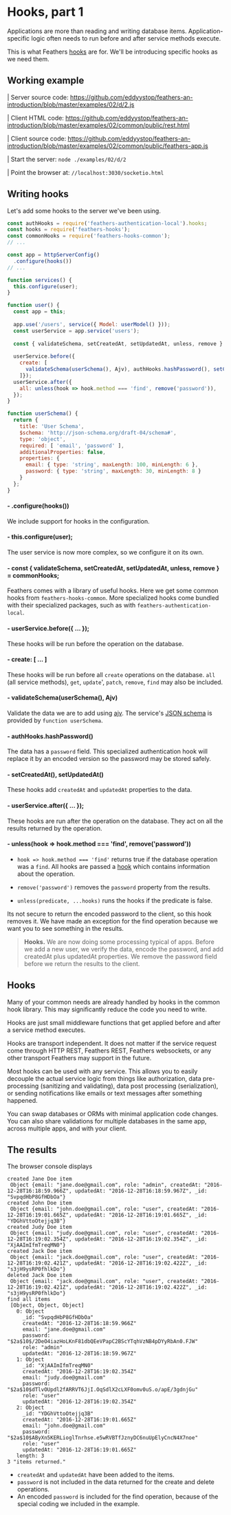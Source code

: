 # Hooks, part 1

Applications are more than reading and writing database items.
Application-specific logic often needs to run before and after service methods execute.

This is what Feathers [hooks](https://docs.feathersjs.com/hooks/readme.html) are for.
We'll be introducing specific hooks as we need them.

## Working example

| Server source code: https://github.com/eddyystop/feathers-an-introduction/blob/master/examples/02/d/2.js

| Client HTML code: https://github.com/eddyystop/feathers-an-introduction/blob/master/examples/02/common/public/rest.html

| Client source code: https://github.com/eddyystop/feathers-an-introduction/blob/master/examples/02/common/public/feathers-app.js

| Start the server: `node ./examples/02/d/2`

| Point the browser at: `//localhost:3030/socketio.html`

## Writing hooks

Let's add some hooks to the server we've been using.

```javascript
const authHooks = require('feathers-authentication-local').hooks;
const hooks = require('feathers-hooks');
const commonHooks = require('feathers-hooks-common');
// ...

const app = httpServerConfig()
  .configure(hooks())
// ...

function services() {
  this.configure(user);
}

function user() {
  const app = this;
  
  app.use('/users', service({ Model: userModel() }));
  const userService = app.service('users');
  
  const { validateSchema, setCreatedAt, setUpdatedAt, unless, remove } = commonHooks;
  
  userService.before({
    create: [
      validateSchema(userSchema(), Ajv), authHooks.hashPassword(), setCreatedAt(), setUpdatedAt()
    ]});
  userService.after({
    all: unless(hook => hook.method === 'find', remove('password')),
  });
}

function userSchema() {
  return {
    title: 'User Schema',
    $schema: 'http://json-schema.org/draft-04/schema#',
    type: 'object',
    required: [ 'email', 'password' ],
    additionalProperties: false,
    properties: {
      email: { type: 'string', maxLength: 100, minLength: 6 },
      password: { type: 'string', maxLength: 30, minLength: 8 }
    }
  };
}
```

#### - .configure(hooks())

We include support for hooks in the configuration.

#### - this.configure(user);

The user service is now more complex, so we configure it on its own.
 
#### - const { validateSchema, setCreatedAt, setUpdatedAt, unless, remove } = commonHooks;

Feathers comes with a library of useful hooks.
Here we get some common hooks from `feathers-hooks-common`.
More specialized hooks come bundled with their specialized packages,
such as with `feathers-authentication-local`.

#### - userService.before({ ... });

These hooks will be run before the operation on the database.

#### - create: [ ... ]

These hooks will be run before all `create` operations on the database.
`all` (all service methods), `get`, `update`', `patch`, `remove`, `find` may also be included.

#### - validateSchema(userSchema(), Ajv)

Validate the data we are to add using [ajv](https://github.com/epoberezkin/ajv).
The service's [JSON schema](https://github.com/json-schema-org/json-schema-spec)
is provided by `function userSchema`.

#### - authHooks.hashPassword()

The data has a `password` field.
This specialized authentication hook will replace it by an encoded version
so the password may be stored safely.

#### - setCreatedAt(), setUpdatedAt()

These hooks add `createdAt` and `updatedAt` properties to the data.

#### - userService.after({ ... });

These hooks are run after the operation on the database.
They act on all the results returned by the operation.

#### - unless(hook => hook.method === 'find', remove('password'))

- `hook => hook.method === 'find'` returns true if the database operation was a `find`.
All hooks are passed a [hook](https://docs.feathersjs.com/hooks/usage.html#after-hooks)
which contains information about the operation.

- `remove('password')`
removes the `password` property from the results.

- `unless(predicate, ...hooks)`
runs the hooks if the predicate is false.

Its not secure to return the encoded password to the client, so this hook removes it.
We have made an exception for the find operation because we want you to see something
in the results.

> **Hooks.** We are now doing some processing typical of apps.
Before we add a new user, we verify the data, encode the password,
and add createdAt plus updatedAt properties.
We remove the password field before we return the results to the client.

## Hooks

Many of your common needs are already handled by hooks in the common hook library.
This may significantly reduce the code you need to write.

Hooks are just small middleware functions that get applied before and after a service method executes.

Hooks are transport independent. It does not matter if the service request come through
HTTP REST, Feathers REST, Feathers websockets, or any other transport Feathers may support in the future.

Most hooks can be used with any service.
This allows you to easily decouple the actual service logic from things like
authorization, data pre-processing (sanitizing and validating),
data post processing (serialization),
or sending notifications like emails or text messages after something happened.

You can swap databases or ORMs with minimal application code changes.
You can also share validations for multiple databases in the same app, across multiple apps,
and with your client.

## The results

The browser console displays

```text
created Jane Doe item
 Object {email: "jane.doe@gmail.com", role: "admin", createdAt: "2016-12-28T16:18:59.966Z", updatedAt: "2016-12-28T16:18:59.967Z", _id: "SvpqdHbP8GfHDbOa"}
created John Doe item
 Object {email: "john.doe@gmail.com", role: "user", createdAt: "2016-12-28T16:19:01.665Z", updatedAt: "2016-12-28T16:19:01.665Z", _id: "YDGhVttoOtejjq3B"}
created Judy Doe item
 Object {email: "judy.doe@gmail.com", role: "user", createdAt: "2016-12-28T16:19:02.354Z", updatedAt: "2016-12-28T16:19:02.354Z", _id: "XjAAImIfmTreqMN0"}
created Jack Doe item
 Object {email: "jack.doe@gmail.com", role: "user", createdAt: "2016-12-28T16:19:02.421Z", updatedAt: "2016-12-28T16:19:02.422Z", _id: "s3jH9ysRP0fhlkDo"}
deleted Jack Doe item
 Object {email: "jack.doe@gmail.com", role: "user", createdAt: "2016-12-28T16:19:02.421Z", updatedAt: "2016-12-28T16:19:02.422Z", _id: "s3jH9ysRP0fhlkDo"}
find all items
 [Object, Object, Object]
   0: Object
     _id: "SvpqdHbP8GfHDbOa"
     createdAt: "2016-12-28T16:18:59.966Z"
     email: "jane.doe@gmail.com"
     password: "$2a$10$/2DeO4iazHoLKnF81dbQEeVPapC2BScYTqhVzNB4pDYyRbAn0.FJW"
     role: "admin"
     updatedAt: "2016-12-28T16:18:59.967Z"
   1: Object
     _id: "XjAAImIfmTreqMN0"
     createdAt: "2016-12-28T16:19:02.354Z"
     email: "judy.doe@gmail.com"
     password: "$2a$10$dTlvOUpdl2fARRVT6JjI.OqSdlX2cLXF0omv0uS.o/apE/3gdnjGu"
     role: "user"
     updatedAt: "2016-12-28T16:19:02.354Z"
   2: Object
     _id: "YDGhVttoOtejjq3B"
     createdAt: "2016-12-28T16:19:01.665Z"
     email: "john.doe@gmail.com"
     password: "$2a$10$AByXn5KERLioglTnrhse.e5wRVBTfJznyDC6nuUpElyCncN4X7noe"
     role: "user"
     updatedAt: "2016-12-28T16:19:01.665Z"
   length: 3
3 "items returned."
```

- `createdAt` and `updatedAt` have been added to the items.
- `password` is not included in the data returned for the create and delete operations.
- An encoded `password` is included for the find operation,
because of the special coding we included in the example.

